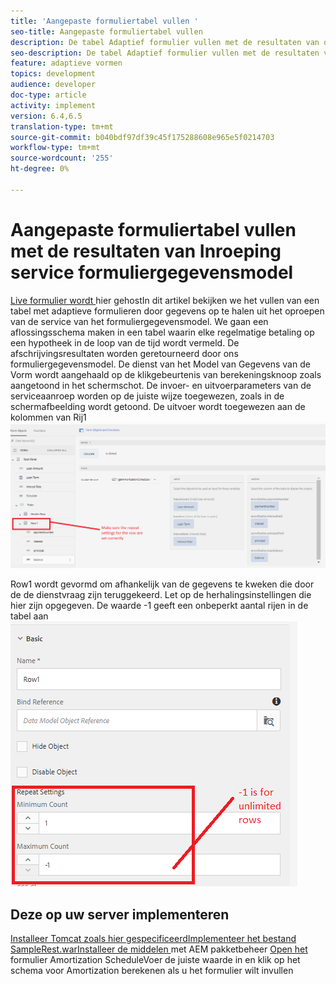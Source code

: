 ```yaml
---
title: 'Aangepaste formuliertabel vullen '
seo-title: Aangepaste formuliertabel vullen
description: De tabel Adaptief formulier vullen met de resultaten van de serviceaanroepen van het formuliergegevensmodel
seo-description: De tabel Adaptief formulier vullen met de resultaten van de serviceaanroepen van het formuliergegevensmodel
feature: adaptieve vormen
topics: development
audience: developer
doc-type: article
activity: implement
version: 6.4,6.5
translation-type: tm+mt
source-git-commit: b040bdf97df39c45f175288608e965e5f0214703
workflow-type: tm+mt
source-wordcount: '255'
ht-degree: 0%

---
```



# Aangepaste formuliertabel vullen met de resultaten van Inroeping service formuliergegevensmodel

[Live formulier wordt ](https://forms.enablementadobe.com/content/dam/formsanddocuments/amortization/jcr:content?wcmmode=disabled)
hier gehostIn dit artikel bekijken we het vullen van een tabel met adaptieve formulieren door gegevens op te halen uit het oproepen van de service van het formuliergegevensmodel. We gaan een aflossingsschema maken in een tabel waarin elke regelmatige betaling op een hypotheek in de loop van de tijd wordt vermeld. De afschrijvingsresultaten worden geretourneerd door ons formuliergegevensmodel. De dienst van het Model van Gegevens van de Vorm wordt aangehaald op de klikgebeurtenis van berekeningsknoop zoals aangetoond in het schermschot. De invoer- en uitvoerparameters van de serviceaanroep worden op de juiste wijze toegewezen, zoals in de schermafbeelding wordt getoond. De uitvoer wordt toegewezen aan de kolommen van Rij1
![clickEvent](assets/amortization.PNG)

Row1 wordt gevormd om afhankelijk van de gegevens te kweken die door de de dienstvraag zijn teruggekeerd. Let op de herhalingsinstellingen die hier zijn opgegeven. De waarde -1 geeft een onbeperkt aantal rijen in de tabel aan
![Rij1](assets/rowconfiguration.PNG)

## Deze op uw server implementeren

[Installeer Tomcat zoals ](/help/forms/ic-print-channel-tutorial/set-up-tomcat.md)
[hier gespecificeerdImplementeer het ](https://forms.enablementadobe.com/content/DemoServerBundles/SampleRest.war)
[bestand SampleRest.warInstalleer de middelen  ](assets/amortizationschedule.zip) met AEM pakketbeheer 
[Open het ](http://localhost:4502/content/dam/formsanddocuments/amortization/jcr:content?wcmmode=disabled)
formulier Amortization ScheduleVoer de juiste waarde in en klik op het schema voor Amortization berekenen als u het formulier wilt invullen

